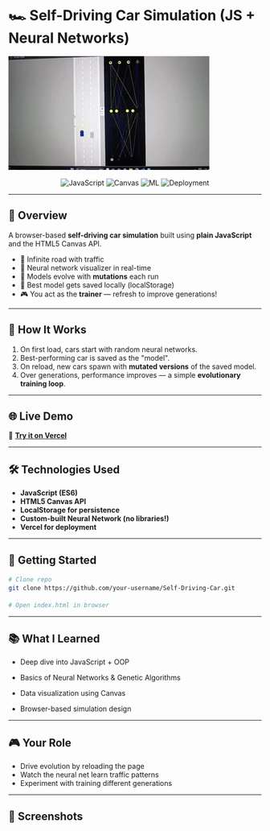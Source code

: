 # 🏎️ Self-Driving Car Simulation (JS + Neural Networks)
<div><img src="car_g.gif" alt="Screenshot" /></div>
<div align="center">



![JavaScript](https://img.shields.io/badge/JavaScript-ES6+-yellow)
![Canvas](https://img.shields.io/badge/Canvas-2D-blue)
![ML](https://img.shields.io/badge/Neural%20Networks-ML-green)
![Deployment](https://img.shields.io/badge/Deployment-Vercel-black)

</div>

---

## 📌 Overview

A browser-based **self-driving car simulation** built using **plain JavaScript** and the HTML5 Canvas API.

- 🚗 Infinite road with traffic
- 🧠 Neural network visualizer in real-time
- 🔄 Models evolve with **mutations** each run
- 💾 Best model gets saved locally (localStorage)
- 🎮 You act as the **trainer** — refresh to improve generations!

---

## 🎯 How It Works

1. On first load, cars start with random neural networks.
2. Best-performing car is saved as the "model".
3. On reload, new cars spawn with **mutated versions** of the saved model.
4. Over generations, performance improves — a simple **evolutionary training loop**.

---

## 🌐 Live Demo

🔗 [**Try it on Vercel**](https://self-driving-car-js-sand.vercel.app/)

---

## 🛠️ Technologies Used

- **JavaScript (ES6)**
- **HTML5 Canvas API**
- **LocalStorage for persistence**
- **Custom-built Neural Network (no libraries!)**
- **Vercel for deployment**

---

## 🚀 Getting Started

```bash
# Clone repo
git clone https://github.com/your-username/Self-Driving-Car.git

# Open index.html in browser
```

---

## 📚 What I Learned

- Deep dive into JavaScript + OOP

- Basics of Neural Networks & Genetic Algorithms

- Data visualization using Canvas

- Browser-based simulation design

---

## 🎮 Your Role

- Drive evolution by reloading the page
- Watch the neural net learn traffic patterns
- Experiment with training different generations

---

## 📸 Screenshots
